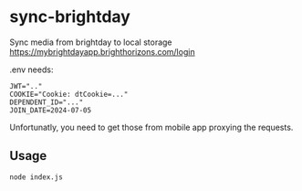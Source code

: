 # sync-brightday

Sync media from brightday to local storage https://mybrightdayapp.brighthorizons.com/login

.env needs:

```
JWT=".."
COOKIE="Cookie: dtCookie=..."
DEPENDENT_ID="..."
JOIN_DATE=2024-07-05
```


Unfortunatly, you need to get those from mobile app proxying the requests.


## Usage

```bash
node index.js
```
